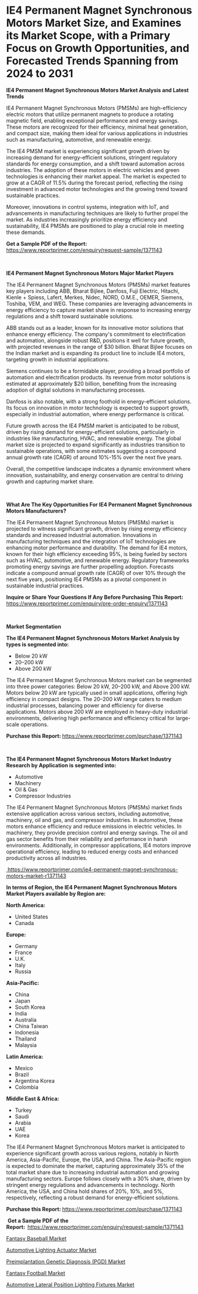 <p><h1>IE4 Permanent Magnet Synchronous Motors Market Size, and Examines its Market Scope, with a Primary Focus on Growth Opportunities, and Forecasted Trends Spanning from 2024 to 2031</h1></p><p><strong>IE4 Permanent Magnet Synchronous Motors Market Analysis and Latest Trends</strong></p>
<p><p>IE4 Permanent Magnet Synchronous Motors (PMSMs) are high-efficiency electric motors that utilize permanent magnets to produce a rotating magnetic field, enabling exceptional performance and energy savings. These motors are recognized for their efficiency, minimal heat generation, and compact size, making them ideal for various applications in industries such as manufacturing, automotive, and renewable energy.</p><p>The IE4 PMSM market is experiencing significant growth driven by increasing demand for energy-efficient solutions, stringent regulatory standards for energy consumption, and a shift toward automation across industries. The adoption of these motors in electric vehicles and green technologies is enhancing their market appeal. The market is expected to grow at a CAGR of 11.5% during the forecast period, reflecting the rising investment in advanced motor technologies and the growing trend toward sustainable practices.</p><p>Moreover, innovations in control systems, integration with IoT, and advancements in manufacturing techniques are likely to further propel the market. As industries increasingly prioritize energy efficiency and sustainability, IE4 PMSMs are positioned to play a crucial role in meeting these demands.</p></p>
<p><strong>Get a Sample PDF of the Report:&nbsp;</strong> <a href="https://www.reportprimer.com/enquiry/request-sample/1371143">https://www.reportprimer.com/enquiry/request-sample/1371143</a></p>
<p>&nbsp;</p>
<p><strong>IE4 Permanent Magnet Synchronous Motors Major Market Players</strong></p>
<p><p>The IE4 Permanent Magnet Synchronous Motors (PMSMs) market features key players including ABB, Bharat Bijlee, Danfoss, Fuji Electric, Hitachi, Kienle + Spiess, Lafert, Merkes, Nidec, NORD, O.M.E., OEMER, Siemens, Toshiba, VEM, and WEG. These companies are leveraging advancements in energy efficiency to capture market share in response to increasing energy regulations and a shift toward sustainable solutions.</p><p>ABB stands out as a leader, known for its innovative motor solutions that enhance energy efficiency. The company's commitment to electrification and automation, alongside robust R&D, positions it well for future growth, with projected revenues in the range of $30 billion. Bharat Bijlee focuses on the Indian market and is expanding its product line to include IE4 motors, targeting growth in industrial applications.</p><p>Siemens continues to be a formidable player, providing a broad portfolio of automation and electrification products. Its revenue from motor solutions is estimated at approximately $20 billion, benefiting from the increasing adoption of digital solutions in manufacturing processes.</p><p>Danfoss is also notable, with a strong foothold in energy-efficient solutions. Its focus on innovation in motor technology is expected to support growth, especially in industrial automation, where energy performance is critical.</p><p>Future growth across the IE4 PMSM market is anticipated to be robust, driven by rising demand for energy-efficient solutions, particularly in industries like manufacturing, HVAC, and renewable energy. The global market size is projected to expand significantly as industries transition to sustainable operations, with some estimates suggesting a compound annual growth rate (CAGR) of around 10%-15% over the next five years.</p><p>Overall, the competitive landscape indicates a dynamic environment where innovation, sustainability, and energy conservation are central to driving growth and capturing market share.</p></p>
<p>&nbsp;</p>
<p><strong>What Are The Key Opportunities For IE4 Permanent Magnet Synchronous Motors Manufacturers?</strong></p>
<p><p>The IE4 Permanent Magnet Synchronous Motors (PMSMs) market is projected to witness significant growth, driven by rising energy efficiency standards and increased industrial automation. Innovations in manufacturing techniques and the integration of IoT technologies are enhancing motor performance and durability. The demand for IE4 motors, known for their high efficiency exceeding 95%, is being fueled by sectors such as HVAC, automotive, and renewable energy. Regulatory frameworks promoting energy savings are further propelling adoption. Forecasts indicate a compound annual growth rate (CAGR) of over 10% through the next five years, positioning IE4 PMSMs as a pivotal component in sustainable industrial practices.</p></p>
<p><strong>Inquire or Share Your Questions If Any Before Purchasing This Report:</strong> <a href="https://www.reportprimer.com/enquiry/pre-order-enquiry/1371143">https://www.reportprimer.com/enquiry/pre-order-enquiry/1371143</a></p>
<p>&nbsp;</p>
<p><strong>Market Segmentation</strong></p>
<p><strong>The IE4 Permanent Magnet Synchronous Motors Market Analysis by types is segmented into:</strong></p>
<p><ul><li>Below 20 kW</li><li>20–200 kW</li><li>Above 200 kW</li></ul></p>
<p><p>The IE4 Permanent Magnet Synchronous Motors market can be segmented into three power categories: Below 20 kW, 20–200 kW, and Above 200 kW. Motors below 20 kW are typically used in small applications, offering high efficiency in compact designs. The 20–200 kW range caters to medium industrial processes, balancing power and efficiency for diverse applications. Motors above 200 kW are employed in heavy-duty industrial environments, delivering high performance and efficiency critical for large-scale operations.</p></p>
<p><strong>Purchase this Report:&nbsp;</strong><a href="https://www.reportprimer.com/purchase/1371143">https://www.reportprimer.com/purchase/1371143</a></p>
<p>&nbsp;</p>
<p><strong>The IE4 Permanent Magnet Synchronous Motors Market Industry Research by Application is segmented into:</strong></p>
<p><ul><li>Automotive</li><li>Machinery</li><li>Oil & Gas</li><li>Compressor Industries</li></ul></p>
<p><p>The IE4 Permanent Magnet Synchronous Motors (PMSMs) market finds extensive application across various sectors, including automotive, machinery, oil and gas, and compressor industries. In automotive, these motors enhance efficiency and reduce emissions in electric vehicles. In machinery, they provide precision control and energy savings. The oil and gas sector benefits from their reliability and performance in harsh environments. Additionally, in compressor applications, IE4 motors improve operational efficiency, leading to reduced energy costs and enhanced productivity across all industries.</p></p>
<p><a href="https://www.reportprimer.com/ie4-permanent-magnet-synchronous-motors-market-r1371143">&nbsp;https://www.reportprimer.com/ie4-permanent-magnet-synchronous-motors-market-r1371143</a></p>
<p><strong>In terms of Region, the IE4 Permanent Magnet Synchronous Motors Market Players available by Region are:</strong></p>
<p>
    <p> <strong> North America: </strong>
        <ul>
            <li>United States</li>
            <li>Canada</li>
        </ul>
        </p> 
    <p> <strong> Europe: </strong>
        <ul>
            <li>Germany</li>
            <li>France</li>
            <li>U.K.</li>
            <li>Italy</li>
            <li>Russia</li>
        </ul>
        </p> 
    <p> <strong> Asia-Pacific: </strong>
        <ul>
            <li>China</li>
            <li>Japan</li>
            <li>South Korea</li>
            <li>India</li>
            <li>Australia</li>
            <li>China Taiwan</li>
            <li>Indonesia</li>
            <li>Thailand</li>
            <li>Malaysia</li>
        </ul>
        </p> 
    <p> <strong> Latin America: </strong>
        <ul>
            <li>Mexico</li>
            <li>Brazil</li>
            <li>Argentina Korea</li>
            <li>Colombia</li>
        </ul>
        </p> 
    <p> <strong> Middle East & Africa: </strong>
        <ul>
            <li>Turkey</li>
            <li>Saudi</li>
            <li>Arabia</li>
            <li>UAE</li>
            <li>Korea</li>
        </ul>
    </p>
    </p>
<p><p>The IE4 Permanent Magnet Synchronous Motors market is anticipated to experience significant growth across various regions, notably in North America, Asia-Pacific, Europe, the USA, and China. The Asia-Pacific region is expected to dominate the market, capturing approximately 35% of the total market share due to increasing industrial automation and growing manufacturing sectors. Europe follows closely with a 30% share, driven by stringent energy regulations and advancements in technology. North America, the USA, and China hold shares of 20%, 10%, and 5%, respectively, reflecting a robust demand for energy-efficient solutions.</p></p>
<p><strong>Purchase this Report: </strong><a href="https://www.reportprimer.com/purchase/1371143">https://www.reportprimer.com/purchase/1371143</a></p>
<p>&nbsp;<strong>Get a Sample PDF of the Report:&nbsp;&nbsp;</strong><a href="https://www.reportprimer.com/enquiry/request-sample/1371143">https://www.reportprimer.com/enquiry/request-sample/1371143</a></p>
<p><strong></strong></p>
<p><p><a href="https://www.linkedin.com/pulse/fantasy-baseball-market-share-size-trends-industry-analysis-fmizc">Fantasy Baseball Market</a></p><p><a href="https://github.com/HeatherFernandez476/Market-Research-Report-List-1/blob/main/automotive-lighting-actuator-market.md">Automotive Lighting Actuator Market</a></p><p><a href="https://medium.com/@albanodra2000/global-preimplantation-genetic-diagnosis-pgd-market-by-product-type-by-application-by-region-07c19eae82c5">Preimplantation Genetic Diagnosis (PGD) Market</a></p><p><a href="https://www.linkedin.com/pulse/global-perspectives-fantasy-football-market-trends-forecast-rmjmc">Fantasy Football Market</a></p><p><a href="https://github.com/kathiestrine5ty/Market-Research-Report-List-1/blob/main/automotive-lateral-position-lighting-fixtures-market.md">Automotive Lateral Position Lighting Fixtures Market</a></p></p>
